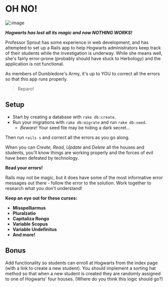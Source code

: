 # OH NO!

![:image](http://media.tumblr.com/tumblr_lkcdbhvjCH1qeg89k.png)

***Hogwarts has lost all its magic and now NOTHING WORKS!***

Professor Sprout has some experience in web development, and has attempted to set up a Rails app to help Hogwarts administrators keep track of their students while the investigation is underway. While she means well, she's fairly error-prone (probably should have stuck to Herbology) and the application is not functional.

As members of Dumbledore's Army, it's up to YOU to correct all the errors so that this app runs properly.

> Reparo!

## Setup

- Start by creating a database with `rake db:create`. 
- Run your migrations with `rake db:migrate` and run `rake db:seed`.
    - *Beware!* Your seed file may be hiding a dark secret...

Then run `rails s` and correct all the errors as you go along.

When you can *Create, Read, Update* and *Delete* all the houses and students, you'll know things are working properly and the forces of evil have been defeated by technology.

**Read your errors!**

Rails may not be magic, but it does have some of the most informative error messages out there - follow the error to the solution. Work together to research what you don't understand!

**Keep an eye out for these curses:**

- **Misspelliarmus**
- **Pluralzatio**
- **Capitaliza Rongo**
- **Variable Scopus**
- **Variable Undefinitus**
- **And more!**

## Bonus

Add functionality so students can enroll at Hogwarts from the index page (with a link to create a new student). You should implement a sorting hat method so that when a new student is created they are randomly assigned to one of Hogwarts' four houses. (Where do you think this logic should go?)
